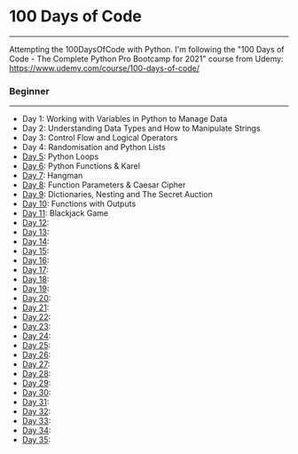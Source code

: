 # 100 Days of Code
---

Attempting the 100DaysOfCode with Python. I'm following the "100 Days of Code - The Complete Python Pro Bootcamp for 2021" course from Udemy: https://www.udemy.com/course/100-days-of-code/

### Beginner
---
- Day 1: Working with Variables in Python to Manage Data
- Day 2: Understanding Data Types and How to Manipulate Strings
- Day 3: Control Flow and Logical Operators
- Day 4: Randomisation and Python Lists
- [Day 5](https://github.com/henoktilahun/100DaysOfCode/tree/main/Day5): Python Loops
- [Day 6](https://github.com/henoktilahun/100DaysOfCode/tree/main/Day6): Python Functions & Karel
- [Day 7](https://github.com/henoktilahun/100DaysOfCode/tree/main/Day7): Hangman
- [Day 8](https://github.com/henoktilahun/100DaysOfCode/tree/main/Day8): Function Parameters & Caesar Cipher
- [Day 9](https://github.com/henoktilahun/100DaysOfCode/tree/main/Day9): Dictionaries, Nesting and The Secret Auction
- [Day 10](https://github.com/henoktilahun/100DaysOfCode/tree/main/Day10): Functions with Outputs
- [Day 11](https://github.com/henoktilahun/100DaysOfCode/tree/main/Day11): Blackjack Game
- [Day 12](https://github.com/henoktilahun/100DaysOfCode/tree/main/Day12):
- [Day 13](https://github.com/henoktilahun/100DaysOfCode/tree/main/Day13):
- [Day 14](https://github.com/henoktilahun/100DaysOfCode/tree/main/Day14):
- [Day 15](https://github.com/henoktilahun/100DaysOfCode/tree/main/Day15):
- [Day 16](https://github.com/henoktilahun/100DaysOfCode/tree/main/Day16):
- [Day 17](https://github.com/henoktilahun/100DaysOfCode/tree/main/Day17):
- [Day 18](https://github.com/henoktilahun/100DaysOfCode/tree/main/Day18):
- [Day 19](https://github.com/henoktilahun/100DaysOfCode/tree/main/Day19):
- [Day 20](https://github.com/henoktilahun/100DaysOfCode/tree/main/Day20):
- [Day 21](https://github.com/henoktilahun/100DaysOfCode/tree/main/Day21):
- [Day 22](https://github.com/henoktilahun/100DaysOfCode/tree/main/Day22):
- [Day 23](https://github.com/henoktilahun/100DaysOfCode/tree/main/Day23):
- [Day 24](https://github.com/henoktilahun/100DaysOfCode/tree/main/Day24):
- [Day 25](https://github.com/henoktilahun/100DaysOfCode/tree/main/Day25):
- [Day 26](https://github.com/henoktilahun/100DaysOfCode/tree/main/Day26):
- [Day 27](https://github.com/henoktilahun/100DaysOfCode/tree/main/Day27):
- [Day 28](https://github.com/henoktilahun/100DaysOfCode/tree/main/Day28):
- [Day 29](https://github.com/henoktilahun/100DaysOfCode/tree/main/Day29):
- [Day 30](https://github.com/henoktilahun/100DaysOfCode/tree/main/Day30):
- [Day 31](https://github.com/henoktilahun/100DaysOfCode/tree/main/Day31):
- [Day 32](https://github.com/henoktilahun/100DaysOfCode/tree/main/Day32):
- [Day 33](https://github.com/henoktilahun/100DaysOfCode/tree/main/Day33):
- [Day 34](https://github.com/henoktilahun/100DaysOfCode/tree/main/Day34):
- [Day 35](https://github.com/henoktilahun/100DaysOfCode/tree/main/Day35):

